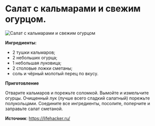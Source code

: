 # Салат с кальмарами и свежим огурцом.

![Салат с кальмарами и свежим огурцом](/images/Kulinar/Salad/salat-kalmar-ogurec.jpg 'Салат с кальмарами и свежим огурцом')

**Ингредиенты:**

- 2 тушки кальмаров;
- 2 небольших огурца;
- 1 небольшая луковица;
- 2 столовые ложки сметаны;
- соль и чёрный молотый перец по вкусу.

**Приготовление**

Отварите кальмаров и порежьте соломкой. Вымойте и измельчите огурцы. Очищенный лук (лучше всего сладкий салатный) порежьте полукольцами. Соедините все ингредиенты, посолите, поперчите и заправьте салат сметаной.

**Источник**: https://lifehacker.ru/
